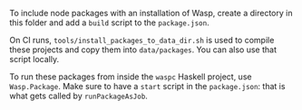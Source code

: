 To include node packages with an installation of Wasp, create a directory
in this folder and add a `build` script to the `package.json`.

On CI runs, `tools/install_packages_to_data_dir.sh` is used to compile these
projects and copy them into `data/packages`. You can also use that script
locally.

To run these packages from inside the `waspc` Haskell project, use `Wasp.Package`.
Make sure to have a `start` script in the `package.json`: that is what gets
called by `runPackageAsJob`.

